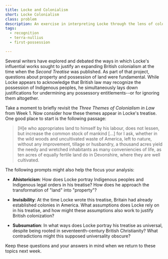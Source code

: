 ```yaml
---
title: Locke and Colonialism
short: Locke Colonialism
class: problem
description: An exercise in interpreting Locke through the lens of colonialism in law
tags:
  - recognition
  - terra-nullius
  - first-possession

---
```


Several writers have explored and debated the ways in which Locke's influential works sought to justify an expanding British colonialism at the time when the *Second Treatise* was published. As part of that project, questions about property and possession of land were fundamental. While Locke appears to acknowledge that British law may recognize the possession of Indigenous peoples, he simultaneously lays down justifications for undermining any possessory entitlements--or for ignoring them altogether. 

Take a moment to briefly revisit the *Three Themes of Colonialism in Law* from Week 1. Now consider how these themes appear in Locke's treatise. One good place to start is the following passage:

> [H]e who appropriates land to himself by his labour, does not lessen, but increase the common stock of mankind […] for I ask, whether in the wild woods and uncultivated waste of America, left to nature, without any improvement, tillage or husbandry, a thousand acres yield the needy and wretched inhabitants as many conveniencies of life, as ten acres of equally fertile land do in Devonshire, where they are well cultivated.

The following prompts might also help the focus your analysis:

- **Ahistoricism**: How does Locke portray Indigenous peoples and Indigenous legal orders in his treatise? How does he approach the transformation of "land" into "property"?

- **Invisibility**: At the time Locke wrote this treatise, Britain had already established colonies in America. What assumptions does Locke rely on in his treatise, and how might these assumptions also work to justify British colonization?

- **Subsumation**: In what ways does Locke portray his treatise as universal, despite being rooted in seventeenth-century British Christianity? What contradictions might this supposed universality obscure? 

Keep these questions and your answers in mind when we return to these topics next week. 
